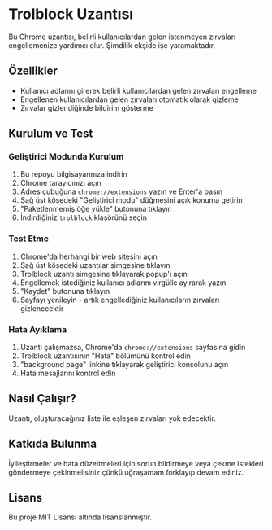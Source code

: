 # Trolblock Uzantısı

Bu Chrome uzantısı, belirli kullanıcılardan gelen istenmeyen zırvaları engellemenize yardımcı olur. Şimdilik ekşide işe yaramaktadır.

## Özellikler

- Kullanıcı adlarını girerek belirli kullanıcılardan gelen zırvaları engelleme
- Engellenen kullanıcılardan gelen zırvaları otomatik olarak gizleme
- Zırvalar gizlendiğinde bildirim gösterme


## Kurulum ve Test

### Geliştirici Modunda Kurulum
1. Bu repoyu bilgisayarınıza indirin
2. Chrome tarayıcınızı açın
3. Adres çubuğuna `chrome://extensions` yazın ve Enter'a basın
4. Sağ üst köşedeki "Geliştirici modu" düğmesini açık konuma getirin
5. "Paketlenmemiş öğe yükle" butonuna tıklayın
6. İndirdiğiniz `trolblock` klasörünü seçin

### Test Etme
1. Chrome'da herhangi bir web sitesini açın
2. Sağ üst köşedeki uzantılar simgesine tıklayın
3. Trolblock uzantı simgesine tıklayarak popup'ı açın
4. Engellemek istediğiniz kullanıcı adlarını virgülle ayırarak yazın
5. "Kaydet" butonuna tıklayın
6. Sayfayı yenileyin - artık engellediğiniz kullanıcıların zırvaları gizlenecektir

### Hata Ayıklama
1. Uzantı çalışmazsa, Chrome'da `chrome://extensions` sayfasına gidin
2. Trolblock uzantısının "Hata" bölümünü kontrol edin
3. "background page" linkine tıklayarak geliştirici konsolunu açın
4. Hata mesajlarını kontrol edin

## Nasıl Çalışır?

Uzantı, oluşturacağınız liste ile eşleşen zırvaları yok edecektir.

## Katkıda Bulunma

İyileştirmeler ve hata düzeltmeleri için sorun bildirmeye veya çekme istekleri göndermeye çekinmelisiniz çünkü uğraşamam forklayıp devam ediniz.

## Lisans

Bu proje MIT Lisansı altında lisanslanmıştır.